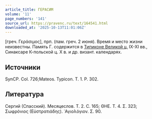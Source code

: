 ```yaml
---
article_title: ГЕРАСИМ
volume: '11'
page_numbers: '141'
source_url: https://pravenc.ru/text/164541.html
downloaded_at: '2025-10-13T11:01:06Z'
---
```


[греч. Γεράσιμος], прп. (пам. греч. 2 июня). Время и место жизни неизвестны. Память Г. содержится в [Типиконе Великой ц.](<https://pravenc.ru/text/Типикон Великой церкви.html>) IX-XI вв., Синаксаре К-польской ц. X в. и др. визант. календарях.

## Источники

SynCP. Col. 726;Mateos. Typicon. Т. 1. P. 302.

## Литература

Сергий (Спасский). Месяцеслов. Т. 2. С. 165; ΘΗΕ. Τ. 4. Σ. 323; Σωφρόνιος (Εὐστρατιάδης). ῾Αγιολόγιον. Σ. 90.
